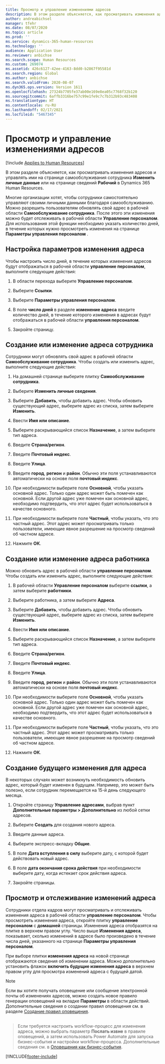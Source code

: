 ```yaml
---
title: Просмотр и управление изменениями адресов
description: В этом разделе объясняется, как просматривать изменения адресов и управлять ими в Dynamics 365 Human Resources.
author: andreabichsel
manager: tfehr
ms.date: 08/07/2020
ms.topic: article
ms.prod: ''
ms.service: dynamics-365-human-resources
ms.technology: ''
audience: Application User
ms.reviewer: anbichse
ms.search.scope: Human Resources
ms.custom: 269074
ms.assetid: 426c6127-42ee-4163-8dd0-b2867f95581d
ms.search.region: Global
ms.author: anbichse
ms.search.validFrom: 2020-08-07
ms.dyn365.ops.version: Version 1611
ms.openlocfilehash: 27324b7705fe37ab00e169e8ea05c7768f32b120
ms.sourcegitcommit: 6affb3316be757c99e1fe9c7c7b312b93c483408
ms.translationtype: HT
ms.contentlocale: ru-RU
ms.lasthandoff: 02/17/2021
ms.locfileid: "5467345"
---
```

# <a name="view-and-manage-address-changes"></a>Просмотр и управление изменениями адресов

[!include [Applies to Human Resources](../includes/applies-to-hr.md)]

В этом разделе объясняется, как просматривать изменения адресов и управлять ими на странице самообслуживания сотрудника **Изменить личные данные** или на странице сведений **Рабочий** в Dynamics 365 Human Resources.

Многие организации хотят, чтобы сотрудники самостоятельно управляют своими личными данными благодаря самообслуживанию. Можно разрешить пользователям обновлять свой адрес в рабочей области **Самообслуживание сотрудника**. После этого эти изменения можно будет отслеживать в рабочей области **Управление персоналом**. Для использования этой функции необходимо указать количество дней, в течение которых нужно просмотреть изменения на странице **Параметры управления персоналом** .

## <a name="configure-address-change-parameters"></a>Настройка параметров изменения адреса

Чтобы настроить число дней, в течение которых изменения адресов будут отображаться в рабочей области **управление персоналом**, выполните следующие действия:

1. В области перехода выберите **Управление персоналом**.

2. Выберите **Ссылки**.

3. Выберите **Параметры управления персоналом**.

4. В поле **число дней** в разделе **изменение адреса** введите количество дней, в течение которого изменения в адресах будут отображаться в рабочей области **управления персоналом**.

5. Закройте страницу.

## <a name="create-or-change-an-employee-address"></a>Создание или изменение адреса сотрудника

Сотрудники могут обновлять свой адрес в рабочей области **Самообслуживание сотрудника**. Чтобы создать или изменить адрес, выполните следующие действия:

1. На домашней странице выберите плитку **Самообслуживание сотрудника**.

2. Выберите **Изменить личные сведения**.

3. Выберите **Добавить**, чтобы добавить адрес. Чтобы обновить существующий адрес, выберите адрес из списка, затем выберите **Изменить**.

4. Ввести **Имя или описание**.

5. Выберите раскрывающийся список **Назначение**, а затем выберите тип адреса.

6. Введите **Страна/регион**.

7. Введите **Почтовый индекс**.

8. Введите **Улица**.

9. Введите **город**, **регион** и **район**. Обычно эти поля устанавливаются автоматически на основе поля **почтовый индекс**.

10. При необходимости выберите поле **Основной**, чтобы указать основной адрес. Только один адрес может быть помечен как основной. Если другой адрес уже помечен как основной адрес, необходимо подтвердить, что этот адрес будет использоваться в качестве основного.

11. При необходимости выберите поле **Частный**, чтобы указать, что это частный адрес. Этот адрес может просматривать только пользователи, имеющие явное разрешение на просмотр сведений об частном адресе.

12. Нажмите **ОК**.

## <a name="create-or-change-a-worker-address"></a>Создание или изменение адреса работника

Можно обновить адрес в рабочей области **управление персоналом**. Чтобы создать или изменить адрес, выполните следующие действия:

1. В рабочей области **Управление персоналом** выберите **ссылки**, а затем выберите **работники**.

3. Выберите работника, а затем выберите **Адреса**.

3. Выберите **Добавить**, чтобы добавить адрес. Чтобы обновить существующий адрес, выберите адрес из списка, затем выберите **Изменить**.

4. Ввести **Имя или описание**.

5. Выберите раскрывающийся список **Назначение**, а затем выберите тип адреса.

6. Введите **Страна/регион**.

7. Введите **Почтовый индекс**.

8. Введите **Улица**.

9. Введите **город**, **регион** и **район**. Обычно эти поля устанавливаются автоматически на основе поля **почтовый индекс**.

10. При необходимости выберите поле **Основной**, чтобы указать основной адрес. Только один адрес может быть помечен как основной. Если другой адрес уже помечен как основной адрес, необходимо подтвердить, что этот адрес будет использоваться в качестве основного.

11. При необходимости выберите поле **Частный**, чтобы указать, что это частный адрес. Этот адрес может просматривать только пользователи, имеющие явное разрешение на просмотр сведений об частном адресе.

12. Нажмите **ОК**.
 
## <a name="create-a-future-change-for-an-address"></a>Создание будущего изменения для адреса

В некоторых случаях может возникнуть необходимость обновить адрес, который будет изменен в будущем. Например, это может быть полезно, если сотрудник перемещается на 15-й день следующего месяца.

1. Откройте страницу **Управление адресами**, выбрав пункт **Дополнительные параметры > Дополнительно** из любой сетки адресов.

2. Выберите **Создать** для создания нового адреса.

3. Введите данные адреса.

4. Выберите экспресс-вкладку **Общие**.

5. В поле **Дата вступления в силу** выберите дату, с которой будет действовать новый адрес.

6. В поле **дата окончания срока действия** при необходимости выберите дату, когда истекает срок действия адреса.

7. Закройте страницы.

## <a name="view-and-monitor-address-changes"></a>Просмотр и отслеживание изменений адреса

Сотрудники отдела кадров могут просматривать и отслеживать изменения адреса в рабочей области **управление персоналом**. Чтобы просмотреть изменения адреса, откройте плитку **управление персоналом** с **домашней** страницы. Изменения адреса отобразятся на плитке в верхнем правом углу. Число выше **Изменения адреса**, показывает, сколько изменений в адресе было произведено в течение числа дней, указанного на странице **Параметры управления персоналом**. 

При выборе плитки **изменения адреса** на новой странице отображаются сведения об изменении адреса. Можно дополнительно установить флажок **включить будущие изменения адреса** в верхнем правом углу для просмотра изменений адреса с будущей датой.

> [!NOTE]
> Если вы хотите получать оповещение или сообщение электронной почты об изменениях адресов, можно создать новое правило генерации оповещений на вкладке **Параметры** в области действий. Дополнительные сведения о создании правил оповещения см. в разделе [Создание правил оповещения](https://docs.microsoft.com/dynamics365/fin-ops-core/fin-ops/get-started/create-alerts).<br><br>

> Если требуется настроить workflow-процесс для изменения адреса, можно выбрать параметр **Послать извне** в правиле оповещений, а затем использовать Power Automate для запуска бизнес-события и настройки workflow-процесса. Дополнительные сведения см. в [Оповещения как бизнес-события](https://docs.microsoft.com/dynamics365/fin-ops-core/fin-ops/get-started/create-alerts#alerts-as-business-events).


[!INCLUDE[footer-include](../includes/footer-banner.md)]